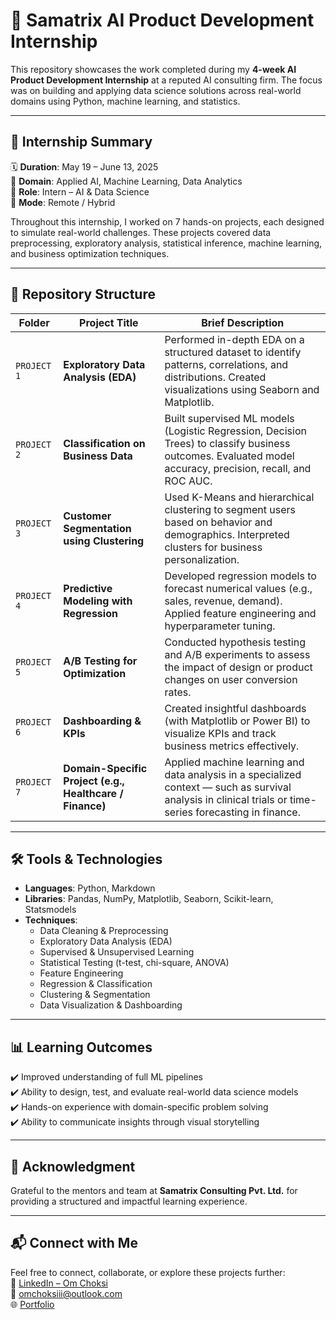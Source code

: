 # 💼 Samatrix AI Product Development Internship

This repository showcases the work completed during my **4-week AI Product Development Internship** at a reputed AI consulting firm. The focus was on building and applying data science solutions across real-world domains using Python, machine learning, and statistics.

---

## 📌 Internship Summary

🗓️ **Duration**: May 19 – June 13, 2025  
🏢 **Domain**: Applied AI, Machine Learning, Data Analytics  
🧠 **Role**: Intern – AI & Data Science  
📍 **Mode**: Remote / Hybrid

Throughout this internship, I worked on 7 hands-on projects, each designed to simulate real-world challenges. These projects covered data preprocessing, exploratory analysis, statistical inference, machine learning, and business optimization techniques.

---

## 📁 Repository Structure

| Folder        | Project Title                                | Brief Description |
|-------------  |----------------------------------------------|--------------------|
| `PROJECT 1 `  | **Exploratory Data Analysis (EDA)**          | Performed in-depth EDA on a structured dataset to identify patterns, correlations, and distributions. Created visualizations using Seaborn and Matplotlib. |
| `PROJECT 2 `  | **Classification on Business Data**          | Built supervised ML models (Logistic Regression, Decision Trees) to classify business outcomes. Evaluated model accuracy, precision, recall, and ROC AUC. |
| `PROJECT 3 `  | **Customer Segmentation using Clustering**   | Used K-Means and hierarchical clustering to segment users based on behavior and demographics. Interpreted clusters for business personalization. |
| `PROJECT 4 `  | **Predictive Modeling with Regression**      | Developed regression models to forecast numerical values (e.g., sales, revenue, demand). Applied feature engineering and hyperparameter tuning. |
| `PROJECT 5 `  | **A/B Testing for Optimization**             | Conducted hypothesis testing and A/B experiments to assess the impact of design or product changes on user conversion rates. |
| `PROJECT 6 `  | **Dashboarding & KPIs**                      | Created insightful dashboards (with Matplotlib or Power BI) to visualize KPIs and track business metrics effectively. |
| `PROJECT 7 `  | **Domain-Specific Project (e.g., Healthcare / Finance)** | Applied machine learning and data analysis in a specialized context — such as survival analysis in clinical trials or time-series forecasting in finance. |

---

## 🛠️ Tools & Technologies

- **Languages**: Python, Markdown
- **Libraries**: Pandas, NumPy, Matplotlib, Seaborn, Scikit-learn, Statsmodels
- **Techniques**:
  - Data Cleaning & Preprocessing
  - Exploratory Data Analysis (EDA)
  - Supervised & Unsupervised Learning
  - Statistical Testing (t-test, chi-square, ANOVA)
  - Feature Engineering
  - Regression & Classification
  - Clustering & Segmentation
  - Data Visualization & Dashboarding

---

## 📊 Learning Outcomes

✔️ Improved understanding of full ML pipelines  
✔️ Ability to design, test, and evaluate real-world data science models  
✔️ Hands-on experience with domain-specific problem solving  
✔️ Ability to communicate insights through visual storytelling  

---


## 🙌 Acknowledgment

Grateful to the mentors and team at **Samatrix Consulting Pvt. Ltd.** for providing a structured and impactful learning experience.  

---

## 📬 Connect with Me

Feel free to connect, collaborate, or explore these projects further:  
🔗 [LinkedIn – Om Choksi](https://linkedin.com/in/omchoksi)  
📧 omchoksiii@outlook.com  
🌐 [Portfolio](https://omchoksi-portfolio.vercel.app)

